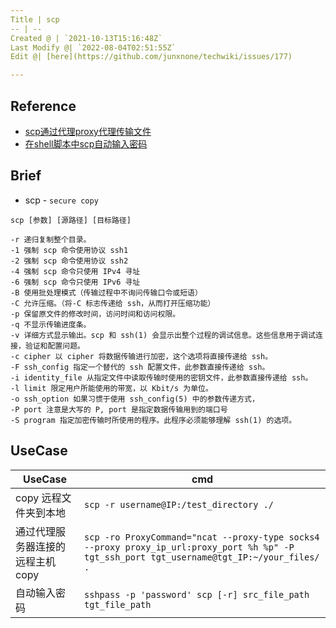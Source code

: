 ```yaml
---
Title | scp
-- | --
Created @ | `2021-10-13T15:16:48Z`
Last Modify @| `2022-08-04T02:51:55Z`
Edit @| [here](https://github.com/junxnone/techwiki/issues/177)

---
```

## Reference
- [scp通过代理proxy代理传输文件](https://www.appblog.cn/2020/04/26/scp%E9%80%9A%E8%BF%87%E4%BB%A3%E7%90%86proxy%E4%BB%A3%E7%90%86%E4%BC%A0%E8%BE%93%E6%96%87%E4%BB%B6/)
- [在shell脚本中scp自动输入密码](https://blog.csdn.net/qq_35975447/article/details/108064795)

## Brief
- scp - `secure copy`

```
scp [参数] [源路径] [目标路径]

-r 递归复制整个目录。 
-1 强制 scp 命令使用协议 ssh1 
-2 强制 scp 命令使用协议 ssh2 
-4 强制 scp 命令只使用 IPv4 寻址 
-6 强制 scp 命令只使用 IPv6 寻址 
-B 使用批处理模式（传输过程中不询问传输口令或短语） 
-C 允许压缩。（将-C 标志传递给 ssh，从而打开压缩功能） 
-p 保留原文件的修改时间，访问时间和访问权限。 
-q 不显示传输进度条。 
-v 详细方式显示输出。scp 和 ssh(1) 会显示出整个过程的调试信息。这些信息用于调试连接，验证和配置问题。  
-c cipher 以 cipher 将数据传输进行加密，这个选项将直接传递给 ssh。  
-F ssh_config 指定一个替代的 ssh 配置文件，此参数直接传递给 ssh。 
-i identity_file 从指定文件中读取传输时使用的密钥文件，此参数直接传递给 ssh。  
-l limit 限定用户所能使用的带宽，以 Kbit/s 为单位。   
-o ssh_option 如果习惯于使用 ssh_config(5) 中的参数传递方式，  
-P port 注意是大写的 P, port 是指定数据传输用到的端口号  
-S program 指定加密传输时所使用的程序。此程序必须能够理解 ssh(1) 的选项。
```

## UseCase

UseCase | cmd
-- | --
copy 远程文件夹到本地 | `scp -r username@IP:/test_directory ./`
通过代理服务器连接的远程主机copy | `scp -ro ProxyCommand="ncat --proxy-type socks4 --proxy proxy_ip_url:proxy_port %h %p" -P tgt_ssh_port tgt_username@tgt_IP:~/your_files/ .`
自动输入密码 | `sshpass -p 'password' scp [-r] src_file_path  tgt_file_path`


